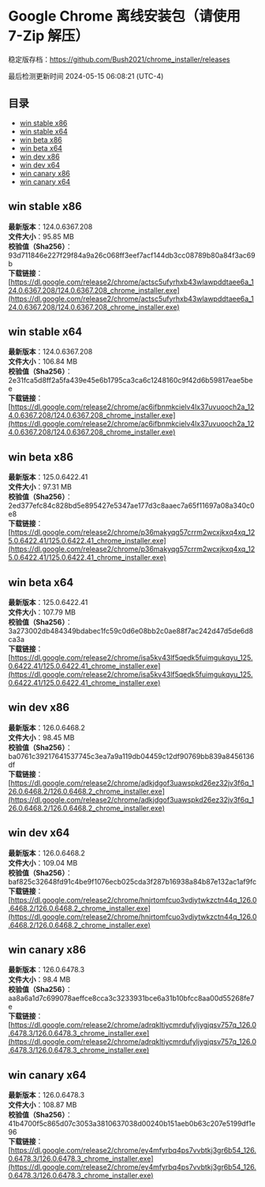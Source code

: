 # Google Chrome 离线安装包（请使用 7-Zip 解压）
稳定版存档：<https://github.com/Bush2021/chrome_installer/releases>

最后检测更新时间
2024-05-15 06:08:21 (UTC-4)


## 目录
* [win stable x86](https://github.com/Bush2021/chrome_installer?tab=readme-ov-file#win-stable-x86)
* [win stable x64](https://github.com/Bush2021/chrome_installer?tab=readme-ov-file#win-stable-x64)
* [win beta x86](https://github.com/Bush2021/chrome_installer?tab=readme-ov-file#win-beta-x86)
* [win beta x64](https://github.com/Bush2021/chrome_installer?tab=readme-ov-file#win-beta-x64)
* [win dev x86](https://github.com/Bush2021/chrome_installer?tab=readme-ov-file#win-dev-x86)
* [win dev x64](https://github.com/Bush2021/chrome_installer?tab=readme-ov-file#win-dev-x64)
* [win canary x86](https://github.com/Bush2021/chrome_installer?tab=readme-ov-file#win-canary-x86)
* [win canary x64](https://github.com/Bush2021/chrome_installer?tab=readme-ov-file#win-canary-x64)

## win stable x86
**最新版本**：124.0.6367.208  
**文件大小**：95.85 MB  
**校验值（Sha256）**：93d711846e227f29f84a9a26c068ff3eef7acf144db3cc08789b80a84f3ac69b  
**下载链接**：[https://dl.google.com/release2/chrome/actsc5ufyrhxb43wlawpddtaee6a_124.0.6367.208/124.0.6367.208_chrome_installer.exe](https://dl.google.com/release2/chrome/actsc5ufyrhxb43wlawpddtaee6a_124.0.6367.208/124.0.6367.208_chrome_installer.exe)  

## win stable x64
**最新版本**：124.0.6367.208  
**文件大小**：106.84 MB  
**校验值（Sha256）**：2e31fca5d8ff2a5fa439e45e6b1795ca3ca6c1248160c9f42d6b59817eae5bee  
**下载链接**：[https://dl.google.com/release2/chrome/ac6ifbnmkcielv4lx37uvuooch2a_124.0.6367.208/124.0.6367.208_chrome_installer.exe](https://dl.google.com/release2/chrome/ac6ifbnmkcielv4lx37uvuooch2a_124.0.6367.208/124.0.6367.208_chrome_installer.exe)  

## win beta x86
**最新版本**：125.0.6422.41  
**文件大小**：97.31 MB  
**校验值（Sha256）**：2ed377efc84c828bd5e895427e5347ae177d3c8aaec7a65f11697a08a340c0e8  
**下载链接**：[https://dl.google.com/release2/chrome/p36makyqg57crrm2wcxjkxq4xq_125.0.6422.41/125.0.6422.41_chrome_installer.exe](https://dl.google.com/release2/chrome/p36makyqg57crrm2wcxjkxq4xq_125.0.6422.41/125.0.6422.41_chrome_installer.exe)  

## win beta x64
**最新版本**：125.0.6422.41  
**文件大小**：107.79 MB  
**校验值（Sha256）**：3a273002db484349bdabec1fc59c0d6e08bb2c0ae88f7ac242d47d5de6d8ca3a  
**下载链接**：[https://dl.google.com/release2/chrome/isa5kv43lf5qedk5fuimgukqyu_125.0.6422.41/125.0.6422.41_chrome_installer.exe](https://dl.google.com/release2/chrome/isa5kv43lf5qedk5fuimgukqyu_125.0.6422.41/125.0.6422.41_chrome_installer.exe)  

## win dev x86
**最新版本**：126.0.6468.2  
**文件大小**：98.45 MB  
**校验值（Sha256）**：ba0761c39217641537745c3ea7a9a119db04459c12df90769bb839a8456136df  
**下载链接**：[https://dl.google.com/release2/chrome/adkjdgof3uawspkd26ez32jv3f6q_126.0.6468.2/126.0.6468.2_chrome_installer.exe](https://dl.google.com/release2/chrome/adkjdgof3uawspkd26ez32jv3f6q_126.0.6468.2/126.0.6468.2_chrome_installer.exe)  

## win dev x64
**最新版本**：126.0.6468.2  
**文件大小**：109.04 MB  
**校验值（Sha256）**：baf825c32648fd91c4be9f1076ecb025cda3f287b16938a84b87e132ac1af9fc  
**下载链接**：[https://dl.google.com/release2/chrome/hnjrtomfcuo3vdiytwkzctn44q_126.0.6468.2/126.0.6468.2_chrome_installer.exe](https://dl.google.com/release2/chrome/hnjrtomfcuo3vdiytwkzctn44q_126.0.6468.2/126.0.6468.2_chrome_installer.exe)  

## win canary x86
**最新版本**：126.0.6478.3  
**文件大小**：98.4 MB  
**校验值（Sha256）**：aa8a6a1d7c699078aeffce8cca3c3233931bce6a31b10bfcc8aa00d55268fe7e  
**下载链接**：[https://dl.google.com/release2/chrome/adrqkltiycmrdufyljygjqsv757q_126.0.6478.3/126.0.6478.3_chrome_installer.exe](https://dl.google.com/release2/chrome/adrqkltiycmrdufyljygjqsv757q_126.0.6478.3/126.0.6478.3_chrome_installer.exe)  

## win canary x64
**最新版本**：126.0.6478.3  
**文件大小**：108.87 MB  
**校验值（Sha256）**：41b4700f5c865d07c3053a3810637038d00240b151aeb0b63c207e5199df1e96  
**下载链接**：[https://dl.google.com/release2/chrome/ey4mfyrbq4ps7vvbtkj3gr6b54_126.0.6478.3/126.0.6478.3_chrome_installer.exe](https://dl.google.com/release2/chrome/ey4mfyrbq4ps7vvbtkj3gr6b54_126.0.6478.3/126.0.6478.3_chrome_installer.exe)  

